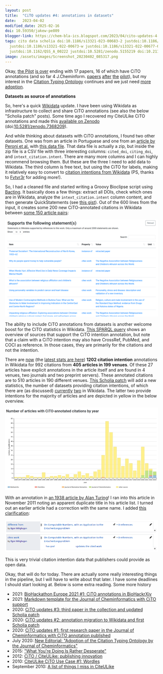```yaml
---
layout: post
title:  "CiTO updates #4: annotations in datasets"
date:   2023-04-02
modified_date: 2025-02-16
doi: 10.59350/jakew-pe809
blogger-link: https://chem-bla-ics.blogspot.com/2023/04/cito-updates-4-annotations-in-datasets.html
tags: cito data scholia doi:10.1186/s13321-023-00683-2 justdoi:10.1186/s13321-023-00684-1 justdoi:10.1186/s13321-022-00656-x
  justdoi:10.1186/s13321-022-00673-w justdoi:10.1186/s13321-022-00677-6 doi:10.1186/s13321-023-00701-3
  justdoi:10.1162/QSS_A_00222 justdoi:10.5281/zenodo.5155219 doi:10.21105/joss.02558 doi:10.5281/ZENODO.7368209
image: /assets/images/Screenshot_20230402_085317.png
---
```


Okay, [the Pilot](https://jcheminf.biomedcentral.com/articles/10.1186/s13321-023-00683-2)
[is over](https://jcheminf.biomedcentral.com/articles/10.1186/s13321-023-00684-1) ending with 17 papers, 16 of which have CiTO
annotations (and so far 4 J.Cheminform. [papers](https://doi.org/10.1186/s13321-022-00656-x)
[after](https://doi.org/10.1186/s13321-022-00673-w) [the](https://doi.org/10.1186/s13321-022-00677-6)
[pilot](https://doi.org/10.1186/s13321-023-00701-3)), but my interest in the
[Citation Typing Ontology](http://purl.org/spar/cito) continues and we just need
[more adoption](https://chem-bla-ics.blogspot.com/2023/02/citation-typing-progress-but-we-need.html).

**Datasets as source of annotations**

So, here's a quick [Wikidata](https://wikidata.org/) update. I have been using Wikidata as infrastructure to collect and share CiTO
annotations (see also the below "Scholia patch" posts). Some time ago I recovered my CiteULike CiTO annotations and made this
[available on Zenodo](https://scholia.toolforge.org/work/Q115470140) (doi:[10.5281/zenodo.7368209](https://doi.org/10.5281/ZENODO.7368209)).

And while thinking about datasets with CiTO annotations, I found two other datasets. One was from an article in Portuguese and one from an
[article by Peroni et al.](https://scholia.toolforge.org/work/Q117369886) with
[this data file](https://zenodo.org/record/6885109). That data file is actually a zip, but inside the zip file is a CSV file with three
interesting columns: `cited_doi`, `citing_doi`, and `intext_citation.intent`. There are many more columns and I can highly recommend browsing
them. But these are the three I need to add data to Wikidata. The third column is free text, but using the CiTO for labels, making it
relatively easy to convert to [citation intentions from Wikidata](https://w.wiki/62sR)
(PS, thanks to [Fvtvr3r](https://www.wikidata.org/wiki/User:Fvtvr3r) for adding more!).

So, I had a cleaned file and started writing a Groovy Bioclipse script using [Bacting](https://doi.org/10.21105/joss.02558).
It basically does a few things: extract all DOIs, check which ones are in Wikidata, analyze the `intext_citation.intent` column content,
and then generate QuickStatements (see [this gist](https://gist.github.com/egonw/f74fd3bc1f6361434b042a4cac2a8089)). Out of the 600
lines from the input, it creates some 200 new CiTO-annotated citations in Wikidata between
[some 150 article pairs](https://scholia.toolforge.org/work/Q117357537#statements):

![](/assets/images/Screenshot_20230402_084711.png)

The ability to include CiTO annotations from datasets is another welcome boost for the CiTO statistics in Wikidata.
[This SPARQL query](https://w.wiki/6XQf) shows an overview of sources that support the CiTO intention annotation, but note that
a claim with a CiTO intention may also have CrossRef, PubMed, and COCI as reference. In those cases, they are primarily for
the citations and not the intention.

There are [now](https://scholar.social/@egonw/110124747053293502) (the [latest stats are here](https://scholia.toolforge.org/cito/#statistics))
**1202 citation intention** annotations in Wikidata for 992 citations from **405 articles in 199 venues**. Of these 27 articles have
explicit annotations in the article itself and are found in 4 venues, two journals and two preprint servers). These annotated citations
are to 510 articles in 190 different venues. [This Scholia patch](https://github.com/WDscholia/scholia/pull/2271) will add a new
statistics, the number of datasets providing citation intentions, of which there are (as discussed)
[currently](https://scholia.toolforge.org/topic/Q115470140) [two](https://scholia.toolforge.org/work/Q117357537) in Wikidata.
The latter two provide intentions for the majority of articles and are depicted in yellow in the below overview.

![](/assets/images/Screenshot_20230402_085317.png)

With an annotation in [an 1938 article by Alan Turing](https://www.wikidata.org/wiki/Q27638524)! I ran into this article in November 2011
noting an apparent duplicate title in his article list. I turned out an earlier article had a correction with the same name.
I added [this clarification](https://www.wikidata.org/w/index.php?title=Q27638524&diff=1527020358&oldid=984628387&diffmode=source):

![](/assets/images/Screenshot_20230402_090600.png)

This is very trivial citation intention data that publishers could provide as open data.

Okay, that will do for today. There are actually some really interesting things in the pipeline, but I will have to write about that later. I have some deadlines I should start looking at. Below is some extra reading.
Some more history

* 2021: [BioHackathon Europe 2021 #1: CiTO annotations in BioHackrXiv <i class="fa-solid fa-recycle fa-xs"></i>](https://chem-bla-ics.linkedchemistry.info/2021/11/15/biohackathon-europe-2021-1-cito.html)
* 2021: [Markdown template for the Journal of Cheminformatics with CiTO support](https://chem-bla-ics.blogspot.com/2021/03/markdown-template-for-journal-of.html)
* 2020: [CiTO updates #3: third paper in the collection and updated Scholia patch](https://chem-bla-ics.blogspot.com/2020/11/cito-updates-3-third-paper-in.html)
* 2020: [CiTO updates #2: annotation migration to Wikidata and first Scholia patch](https://chem-bla-ics.blogspot.com/2020/11/cito-updates-2-annotation-migration-to.html)
* 2020: [CiTO updates #1: first research paper in the Journal of Cheminformatics with CiTO annotation published](https://chem-bla-ics.blogspot.com/2020/11/cito-updates-1-first-research-paper-in.html)
* July 2020: [New Editorial: "Adoption of the Citation Typing Ontology by the Journal of Cheminformatics"](https://chem-bla-ics.blogspot.com/2020/07/new-editorial-adoption-of-citation.html)
* 2015: ["What You're Doing Is Rather Desperate"](https://chem-bla-ics.blogspot.com/2015/03/what-youre-doing-is-rather-desperate.html)
* 2012: [CiTO / CiteULike: publishing innovation <i class="fa-solid fa-recycle fa-xs"></i>](https://chem-bla-ics.linkedchemistry.info/2012/02/23/cito-citeulike-publishing-innovation.html)
* 2010: [CiteULike CiTO Use Case #1: Wordles <i class="fa-solid fa-recycle fa-xs"></i>](https://chem-bla-ics.linkedchemistry.info/2010/10/31/citeulike-cito-use-case-1-wordles.html)
* September 2010: [A list of things I miss in CiteULike <i class="fa-solid fa-recycle fa-xs"></i>](https://chem-bla-ics.linkedchemistry.info/2010/09/17/list-of-things-i-miss-in-citeulike.html)


